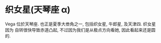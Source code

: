 # 织女星(天琴座 α)

Vega 位於天琴座. 也正是夏季大叁角之一, 包括织女星, 牛郎星, 及天津四. 织女星因为
自转很快导致赤道凸起, 不过因为我们是从极点方向看她, 因此看起来还是圆的.
